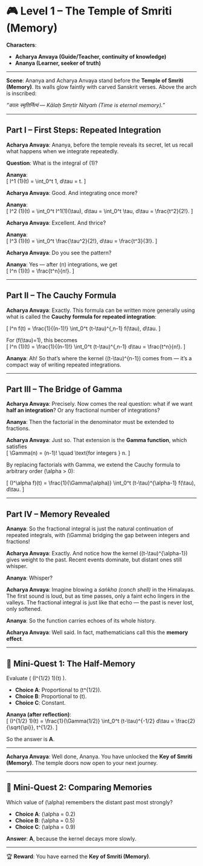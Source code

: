 # 🎮 Level 1 – The Temple of Smriti (Memory)

**Characters**:  
- **Acharya Anvaya (Guide/Teacher, continuity of knowledge)**  
- **Ananya (Learner, seeker of truth)**  

---

**Scene**: Ananya and Acharya Anvaya stand before the **Temple of Smriti (Memory)**. Its walls glow faintly with carved Sanskrit verses. Above the arch is inscribed:  

*“कालः स्मृतिर्नित्यं — Kālaḥ Smṛtir Nityaṁ (Time is eternal memory).”*  

---

## Part I – First Steps: Repeated Integration

**Acharya Anvaya**: Ananya, before the temple reveals its secret, let us recall what happens when we integrate repeatedly.  

**Question**: What is the integral of \(1\)?  

**Ananya**:  
\[
I^1 (1)(t) = \int_0^t 1\, d\tau = t.
\]  

**Acharya Anvaya**: Good. And integrating once more?  

**Ananya**:  
\[
I^2 (1)(t) = \int_0^t I^1(1)(\tau)\, d\tau = \int_0^t \tau\, d\tau = \frac{t^2}{2!}.
\]  

**Acharya Anvaya**: Excellent. And thrice?  

**Ananya**:  
\[
I^3 (1)(t) = \int_0^t \frac{\tau^2}{2!}\, d\tau = \frac{t^3}{3!}.
\]  

**Acharya Anvaya**: Do you see the pattern?  

**Ananya**: Yes — after \(n\) integrations, we get  
\[
I^n (1)(t) = \frac{t^n}{n!}.
\]  

---

## Part II – The Cauchy Formula

**Acharya Anvaya**: Exactly. This formula can be written more generally using what is called the **Cauchy formula for repeated integration**:  

\[
I^n f(t) = \frac{1}{(n-1)!} \int_0^t (t-\tau)^{\,n-1} f(\tau)\, d\tau.
\]  

For \(f(\tau)=1\), this becomes  
\[
I^n (1)(t) = \frac{1}{(n-1)!} \int_0^t (t-\tau)^{\,n-1} d\tau = \frac{t^n}{n!}.
\]  

**Ananya**: Ah! So that’s where the kernel \((t-\tau)^{n-1}\) comes from — it’s a compact way of writing repeated integrations.  

---

## Part III – The Bridge of Gamma

**Acharya Anvaya**: Precisely. Now comes the real question: what if we want **half an integration**? Or any fractional number of integrations?  

**Ananya**: Then the factorial in the denominator must be extended to fractions.  

**Acharya Anvaya**: Just so. That extension is the **Gamma function**, which satisfies  
\[
\Gamma(n) = (n-1)! \quad \text{for integers } n.
\]  

By replacing factorials with Gamma, we extend the Cauchy formula to arbitrary order \(\alpha > 0\):  

\[
(I^\alpha f)(t) = \frac{1}{\Gamma(\alpha)} \int_0^t (t-\tau)^{\alpha-1} f(\tau)\, d\tau.
\]  

---

## Part IV – Memory Revealed

**Ananya**: So the fractional integral is just the natural continuation of repeated integrals, with \(\Gamma\) bridging the gap between integers and fractions!  

**Acharya Anvaya**: Exactly. And notice how the kernel \((t-\tau)^{\alpha-1}\) gives weight to the past. Recent events dominate, but distant ones still whisper.  

**Ananya**: Whisper?  

**Acharya Anvaya**: Imagine blowing a *śaṅkha (conch shell)* in the Himalayas. The first sound is loud, but as time passes, only a faint echo lingers in the valleys. The fractional integral is just like that echo — the past is never lost, only softened.  

**Ananya**: So the function carries echoes of its whole history.  

**Acharya Anvaya**: Well said. In fact, mathematicians call this the **memory effect**.  

---

## 🧩 Mini-Quest 1: The Half-Memory

Evaluate \( (I^{1/2} 1)(t) \).  

- **Choice A**: Proportional to \(t^{1/2}\).  
- **Choice B**: Proportional to \(t\).  
- **Choice C**: Constant.  

**Ananya (after reflection)**:  
\[
(I^{1/2} 1)(t) = \frac{1}{\Gamma(1/2)} \int_0^t (t-\tau)^{-1/2} d\tau = \frac{2}{\sqrt{\pi}}\, t^{1/2}.
\]  

So the answer is **A**.  

---

**Acharya Anvaya**: Well done, Ananya. You have unlocked the **Key of Smriti (Memory)**. The temple doors now open to your next journey.  

---

## 🧩 Mini-Quest 2: Comparing Memories

Which value of \(\alpha\) remembers the distant past most strongly?  

- **Choice A**: \(\alpha = 0.2\)  
- **Choice B**: \(\alpha = 0.5\)  
- **Choice C**: \(\alpha = 0.9\)  

**Answer**: **A**, because the kernel decays more slowly.  

---

🏆 **Reward**: You have earned the **Key of Smriti (Memory)**.  

